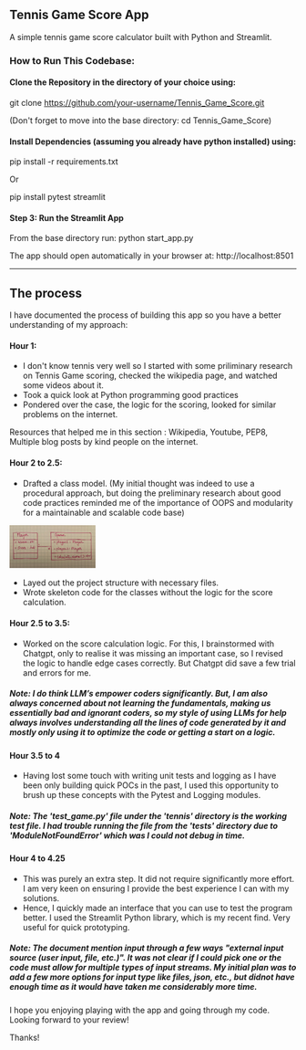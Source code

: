 ## Tennis Game Score App

A simple tennis game score calculator built with Python and Streamlit.

### How to Run This Codebase:

#### Clone the Repository in the directory of your choice using:

git clone https://github.com/your-username/Tennis_Game_Score.git  

(Don't forget to move into the base directory: cd Tennis_Game_Score)


#### Install Dependencies (assuming you already have python installed) using:
pip install -r requirements.txt  

Or  

pip install pytest streamlit  


#### Step 3: Run the Streamlit App
From the base directory run: python start_app.py  

The app should open automatically in your browser at: http://localhost:8501  




__________________________________________________________________________________

## The process


I have documented the process of building this app so you have a better understanding of my approach:


#### Hour 1: 

- I don't know tennis very well so I started with some priliminary research on Tennis Game scoring, checked the wikipedia page, and watched some videos about it. 
- Took a quick look at Python programming good practices
- Pondered over the case, the logic for the scoring, looked for similar problems on the internet.

Resources that helped me in this section : Wikipedia, Youtube, PEP8, Multiple blog posts by kind people on the internet.


#### Hour 2 to 2.5: 

- Drafted a class model. (My initial thought was indeed to use a procedural approach, but doing the preliminary research about good code practices reminded me of the importance of OOPS and modularity for a maintainable and scalable code base)

<img src="./resources/class_diagram.jpeg" alt="Class Diagram" width="30%" height="10%"/>

- Layed out the project structure with necessary files.
- Wrote skeleton code for the classes without the logic for the score calculation. 


#### Hour 2.5 to 3.5:

- Worked on the score calculation logic. For this, I brainstormed with Chatgpt, only to realise it was missing an important case, so I revised the logic to handle edge cases correctly. But Chatgpt did save a few trial and errors for me.

##### Note: I do think LLM’s empower coders significantly. But, I am also always concerned about not learning the fundamentals, making us essentially bad and ignorant coders, so my style of using LLMs for help always involves understanding all the lines of code generated by it and mostly only using it to optimize the code or getting a start on a logic. 


#### Hour 3.5 to 4
- Having lost some touch with writing unit tests and logging as I have been only building quick POCs in the past, I used this opportunity to brush up these concepts with the Pytest and Logging modules. 

##### Note: The 'test_game.py' file under the 'tennis' directory is the working test file. I had trouble running the file from the 'tests' directory due to 'ModuleNotFoundError' which was I could not debug in time. 


#### Hour 4 to 4.25
- This was purely an extra step. It did not require significantly more effort. I am very keen on ensuring I provide the best experience I can with my solutions.
- Hence, I quickly made an interface that you can use to test the program better. I used the Streamlit Python library, which is my recent find. Very useful for quick prototyping. 


##### Note: The document mention input through a few ways "external input source (user input, file, etc.)". It was not clear if I could pick one or the code must allow for multiple types of input streams. My initial plan was to add a few more options for input type like files, json, etc., but didnot have enough time as it would have taken me considerably more time. 





I hope you enjoying playing with the app and going through my code. Looking forward to your review!



Thanks!